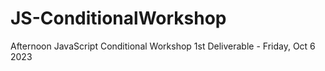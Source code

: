 # JS-ConditionalWorkshop
Afternoon JavaScript Conditional Workshop
1st Deliverable - Friday, Oct 6 2023
